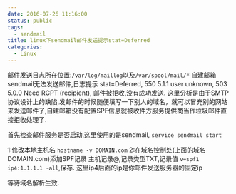 ```yaml
---
date: 2016-07-26 11:16:00
status: public
tags:
  - sendmail
title: linux下sendmail邮件发送提示stat=Deferred
categories:
  - Linux
---
```



邮件发送日志所在位置:`/var/log/maillog`以及`/var/spool/mail/*`
自建邮箱sendmail无法发送邮件,日志提示
stat=Deferred,
550 5.1.1 user unknown,
503 5.0.0 Need RCPT (recipient),
邮件被拒收,没有成功发送.
这里分析是由于SMTP协议设计上的缺陷,发邮件的时候随便填写一下别人的域名，就可以冒充别的网站来发送邮件了,自建邮箱没有配置SPF信息就被收件方服务提供商当作垃圾邮件直接拒收处理了.

首先检查邮件服务是否启动,这里使用的是sendmail, `service sendmail start`

1:修改本地主机名 `hostname -v DOMAIN.com`
2:在域名控制处(上面的域名DOMAIN.com)添加SPF记录 主机记录@,记录类型TXT,记录值 `v=spf1 ip4:1.1.1.1 ~all`,保存. 这里ip4后面的ip是你邮件发送服务器的固定ip

等待域名解析生效.